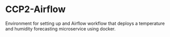 # CCP2-Airflow
Environment for setting up and Airflow workflow that deploys a temperature and humidity forecasting microservice using docker.
